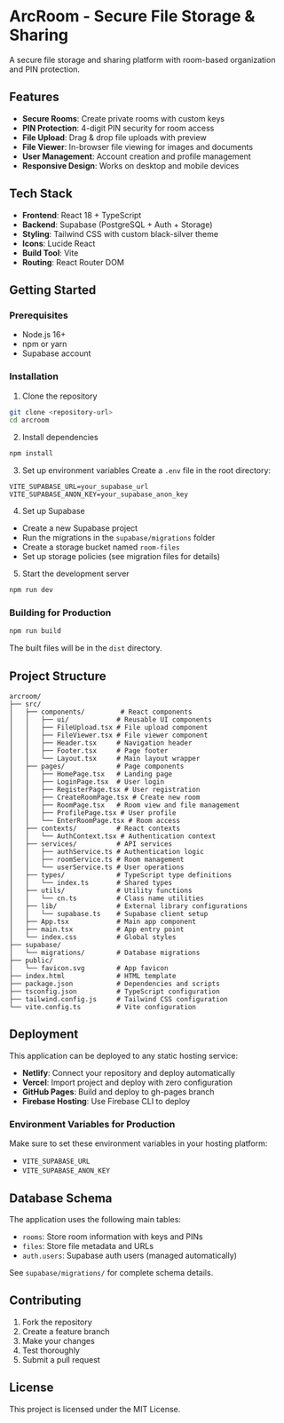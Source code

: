 # ArcRoom - Secure File Storage & Sharing

A secure file storage and sharing platform with room-based organization and PIN protection.

## Features

- **Secure Rooms**: Create private rooms with custom keys
- **PIN Protection**: 4-digit PIN security for room access
- **File Upload**: Drag & drop file uploads with preview
- **File Viewer**: In-browser file viewing for images and documents
- **User Management**: Account creation and profile management
- **Responsive Design**: Works on desktop and mobile devices

## Tech Stack

- **Frontend**: React 18 + TypeScript
- **Backend**: Supabase (PostgreSQL + Auth + Storage)
- **Styling**: Tailwind CSS with custom black-silver theme
- **Icons**: Lucide React
- **Build Tool**: Vite
- **Routing**: React Router DOM

## Getting Started

### Prerequisites

- Node.js 16+ 
- npm or yarn
- Supabase account

### Installation

1. Clone the repository
```bash
git clone <repository-url>
cd arcroom
```

2. Install dependencies
```bash
npm install
```

3. Set up environment variables
Create a `.env` file in the root directory:
```env
VITE_SUPABASE_URL=your_supabase_url
VITE_SUPABASE_ANON_KEY=your_supabase_anon_key
```

4. Set up Supabase
- Create a new Supabase project
- Run the migrations in the `supabase/migrations` folder
- Create a storage bucket named `room-files`
- Set up storage policies (see migration files for details)

5. Start the development server
```bash
npm run dev
```

### Building for Production

```bash
npm run build
```

The built files will be in the `dist` directory.

## Project Structure

```
arcroom/
├── src/
│   ├── components/         # React components
│   │   ├── ui/            # Reusable UI components
│   │   ├── FileUpload.tsx # File upload component
│   │   ├── FileViewer.tsx # File viewer component
│   │   ├── Header.tsx     # Navigation header
│   │   ├── Footer.tsx     # Page footer
│   │   └── Layout.tsx     # Main layout wrapper
│   ├── pages/             # Page components
│   │   ├── HomePage.tsx   # Landing page
│   │   ├── LoginPage.tsx  # User login
│   │   ├── RegisterPage.tsx # User registration
│   │   ├── CreateRoomPage.tsx # Create new room
│   │   ├── RoomPage.tsx   # Room view and file management
│   │   ├── ProfilePage.tsx # User profile
│   │   └── EnterRoomPage.tsx # Room access
│   ├── contexts/          # React contexts
│   │   └── AuthContext.tsx # Authentication context
│   ├── services/          # API services
│   │   ├── authService.ts # Authentication logic
│   │   ├── roomService.ts # Room management
│   │   └── userService.ts # User operations
│   ├── types/             # TypeScript type definitions
│   │   └── index.ts       # Shared types
│   ├── utils/             # Utility functions
│   │   └── cn.ts          # Class name utilities
│   ├── lib/               # External library configurations
│   │   └── supabase.ts    # Supabase client setup
│   ├── App.tsx            # Main app component
│   ├── main.tsx           # App entry point
│   └── index.css          # Global styles
├── supabase/
│   └── migrations/        # Database migrations
├── public/
│   └── favicon.svg        # App favicon
├── index.html             # HTML template
├── package.json           # Dependencies and scripts
├── tsconfig.json          # TypeScript configuration
├── tailwind.config.js     # Tailwind CSS configuration
└── vite.config.ts         # Vite configuration
```

## Deployment

This application can be deployed to any static hosting service:

- **Netlify**: Connect your repository and deploy automatically
- **Vercel**: Import project and deploy with zero configuration
- **GitHub Pages**: Build and deploy to gh-pages branch
- **Firebase Hosting**: Use Firebase CLI to deploy

### Environment Variables for Production

Make sure to set these environment variables in your hosting platform:
- `VITE_SUPABASE_URL`
- `VITE_SUPABASE_ANON_KEY`

## Database Schema

The application uses the following main tables:
- `rooms`: Store room information with keys and PINs
- `files`: Store file metadata and URLs
- `auth.users`: Supabase auth users (managed automatically)

See `supabase/migrations/` for complete schema details.

## Contributing

1. Fork the repository
2. Create a feature branch
3. Make your changes
4. Test thoroughly
5. Submit a pull request

## License

This project is licensed under the MIT License.
